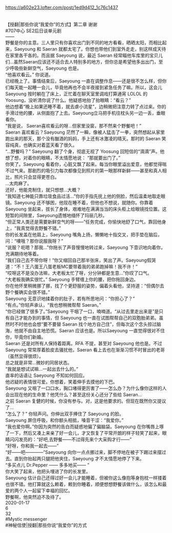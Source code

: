 https://a602e23.lofter.com/post/1ed9d412_1c76c1437<br/>
<br/>
<br/>
【授翻|那些你说“我爱你”的方式】第二章 谢谢<br/>
#707中心 SE2后日谈单元剧<br/>
——<br/>
野餐是你的主意。三人里只有你喜欢出门到不同的地方看看，晒晒太阳，而相比起来，Saeyoung 和 Saeran 就都太宅了。你想也带他们到室外走走，别这样成天待在家里各干各的。而且据 Saeyoung 说，最近 Saeran 经常瞄他车库里的宝贝儿们...虽然Saeran应该还不适合去人特别多的地方，但你总是希望他多出出门，至少呼吸些新鲜空气，Saeyoung 也是。<br/>
“他喜欢看云。” 你说道。<br/>
已经晚上了。事情结束后，Saeyoung 一直在调整作息——还是很不怎么样，但你们每天能一起睡一会儿，毕竟他再也不会半夜接到紧急任务了嘛。所以，这会儿 Saeyoung 按时躺在了床上，正忙着在聊天室里调戏打算通宵 LOLOL 的 Yoosung，没听清你说了什么。他疑惑地抬了抬眼睛：“看云？”<br/>
他边想着“晚上如果还睡不着，就去虐小流星”，边稍微把注意力转了点过来。你的手滑过他的腰，从侧面抱了上去。Saeyoung立马把手机往枕头另一边一丢，垂眼看你。<br/>
“我是说， Saeran喜欢看云的呀...但家里没窗，那不然来个野餐吧！”<br/>
Saeran 喜欢看云？Saeyoung 茫然了一瞬，像被人猛击了一拳，突然想起从家里跑出来的那天，那个没有酗酒的妈妈，手上还有冰激凌的晴天。那时的 Saeran 笑容纯真，也确实对着蓝天看了很久。<br/>
“...野餐吗？” Saeyoung 翻了个身，彻底无视了 Yoosung 回短信的“滴滴”声。他想了想，对着你的眼睛，不太情愿地说： “那就要出门了。”<br/>
你笑了。Saeyoung 看着你，心脏又飘了起来。每当你眼里溢出爱意，他都觉得喘不过气来。那剧烈的吸引力每次都像见到照片的第一眼那样新鲜——甚至和真人相比，照片只会显得更苍白。<br/>
...太肉麻了。<br/>
还好，他能克制住，就只想想...大概？<br/>
“我知道七神能只靠垃圾食品过活...”你的手指先抚上他的侧脸，然后温柔地取走眼镜。Saeyoung 还不够困，他现在睡不着，但他也不想说，就随你。你靠着 Saeyoung 坐起来，拔长了身体，艰难地在满满当当的床头柜上给眼镜找位置。这短暂的间隙里，Saeyoung遗憾地缅怀了玛丽几秒。<br/>
“但正常人类还是需要新鲜空气的呀——”任务完成，你愉快地舒了口气，靠回他身上，“我真觉得去野餐不错。”<br/>
你的长发盖在他肩上，Saeyoung 嘴角上扬，懒懒地十指交叉，把手垫在脑后，问：“噢哦？那你说服我呀？”<br/>
“说服？呃嗯？那我...”你拖长了声音慢慢地转过来，Saeyoung 下意识地向着你，充满期待地等着。<br/>
“我们自己去不带你呀！”你又缩回自己那半张床，笑出了声。Saeyoung假哭道：“不！王八蛋王八蛋老板MC要带着我的弟弟跑掉嘛！我不许！”<br/>
“哎呀这不是没办法嘛，大老板太忙了呀，分分钟都是生意...”你叹了口气。<br/>
“大老板我确实很忙。” Saeyoung 手臂缠上你的腰，把你拖回身边。<br/>
你在他怀里稍微挪了挪，找了个更舒服的姿势，偏着头看他，坚持道：“但偶尔去野个餐确实会很不错。”<br/>
Saeyoung 无意识地揉着你的肚子，若有所思地问：“你担心了？”<br/>
“有点。”你轻声承认，“我也想稍微帮帮 Saeran。”<br/>
“你已经做了很多了。”Saeyoung 干咽了一口，喃喃道。“从过去里走出来是”是只有自己才能办到的事情，但 Saeyoung 也一直在试图帮帮自己的双胞胎弟弟。虽然时不时他也会想“要不要替 Saeran 找个地方自己住”，但每次这个念头掠过脑海，他就不由自主地恐慌。Saeran 应该也是。所以Saeyoung 一直觉得很对不住你，毕竟你们新婚。<br/>
Saeran 还是对所有人保持着距离。RFA 不提，甚至对 Saeyoung 他也是。不过 Saeyoung 常常厚着脸皮去骚扰他，Saeran 看上去也在渐渐习惯不时冒出的老哥（虽然显得很烦）。<br/>
总之就是非常...微妙的同居状态。<br/>
“我就是想试试嘛...一起出去什么的。”<br/>
直率的话语让 Saeyoung 不知如何回应。<br/>
他迟疑的表情很可爱。你想着，笑着伸手去摸他的下巴。<br/>
Saeyoung 又咽了一口口水，胸口堵得更厉害了——怎么办？为什么像你这样的人会出现在他的生命里？他凭什么？甚至这份关心还分了些给 Saeran...<br/>
之前 Saeran 复健的时候，你没有参与。对，这是他要求的。但现在既然你又提议了...<br/>
“怎么了？” 你轻声问。你伸出双手捧住了 Saeyoung 的脸。<br/>
Saeyoung 屏住呼吸，和你额头相抵，嗓音干涩：“我爱你。”<br/>
“我也爱你啊。”你因为突然的告白而疑惑地偏了偏脑袋。Saeyoung 在你嘴唇上啄了一下，然后又凑上来亲了好一会儿，才又恢复了平常开朗的样子轻笑了起来，眼睛闪闪发亮的：“好吧,去野餐——不过得先来个大采购才行——”<br/>
“好呀，你和我一起去——”<br/>
“好——吧————”Saeyoung 向你一点点挪过来，脚不停地在被子下踢过来摆过去。直到你抬起两只腿把他夹住，Saeyoung 才不太情愿地停了下来。<br/>
“多买点儿 Dr.Pepper —— 多多地买—— ”<br/>
你大笑了起来，他把头埋进了你的长发里。<br/>
Saeyoung 估计自己还得过好一会儿才能睡着，但被你这么像抱等身抱枕一样搂着也很不错。他打算就这么赖着，赖到你睡着，顺便想想野餐该做什么，该怎么和最爱的两个人一起留下幸福的回忆。<br/>
野餐啊，他突然迫不及待了。<br/>
2020-01-17<br/>
6<br/>
32<br/>
#Mystic messenger<br/>
#神秘信使|授翻|那些你说“我爱你”的方式<br/>
